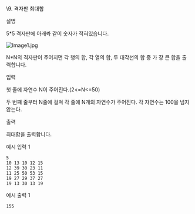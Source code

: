 \9. 격자판 최대합

설명

5\*5 격자판에 아래롸 같이 숫자가 적혀있습니다.

![Image1.jpg](https://cote.inflearn.com/public/upload/4897574b00.jpg)

N\*N의 격자판이 주어지면 각 행의 합, 각 열의 합, 두 대각선의 합 중 가 장 큰 합을 출력합니다.

입력

첫 줄에 자연수 N이 주어진다.(2<=N<=50)

두 번째 줄부터 N줄에 걸쳐 각 줄에 N개의 자연수가 주어진다. 각 자연수는 100을 넘지 않는다.

출력

최대합을 출력합니다.

예시 입력 1

```
5
10 13 10 12 15
12 39 30 23 11
11 25 50 53 15
19 27 29 37 27
19 13 30 13 19
```

예시 출력 1

```
155
```

